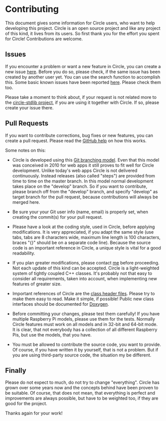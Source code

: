# Contributing

This document gives some information for Circle users, who want to help developing this project. Circle is an open source project and like any project of this kind, it lives from its users. So first thank you for the effort you spent for Circle! Contributions are welcome.

## Issues

If you encounter a problem or want a new feature in Circle, you can create a new issue [here](https://github.com/rsta2/circle/issues). Before you do so, please check, if the same issue has been created by another user yet. You can use the search function to accomplish this. Some basic known issues have been reported [here](doc/issues.txt). Please check them too.

Please take a moment to think about, if your request is not related more to the [circle-stdlib project](https://github.com/smuehlst/circle-stdlib), if you are using it together with Circle. If so, please create your issue there.

## Pull Requests

If you want to contribute corrections, bug fixes or new features, you can create a pull request. Please read the [GitHub help](https://docs.github.com/en/free-pro-team@latest/github/collaborating-with-issues-and-pull-requests/creating-a-pull-request) on how this works.

Some notes on this:

* Circle is developed using this [Git branching model](http://nvie.com/posts/a-successful-git-branching-model). Even that this model was conceived in 2010 for web apps it still proves to fit well for Circle development. Unlike today's web apps Circle is not delivered continuously. Instead releases (also called "steps") are provided from time to time on the master branch. In this model normal development takes place on the "develop" branch. So if you want to contribute, please branch off from the "develop" branch, and specify "develop" as target branch for the pull request, because contributions will always be merged here.

* Be sure your your Git user info (name, email) is properly set, when creating the commit(s) for your pull request.

* Please have a look at the coding style, used in Circle, before applying modifications. It is very appreciated, if you adapt the same style (use tabs, tabs are 8 characters wide, maximum line length is 100 characters, braces "{}" should be on a separate code line). Because the source code is an important reference in Circle, a unique style is vital for a good readability.

* If you plan greater modifications, please contact [me](https://github.com/rsta2) before proceeding. Not each update of this kind can be accepted. Circle is a light-weighted system of tightly coupled C++ classes. It's probably not that easy to consider all requirements, taken into account, when implementing new features of greater size.

* Important references of Circle are the [class header files](include/circle). Please try to make them easy to read. Make it simple, if possible! Public new class interfaces should be documented for [Doxygen](https://www.doxygen.nl).

* Before committing your changes, please test them carefully! If you have multiple Raspberry Pi models, please use them for the tests. Normally Circle features must work on all models and in 32-bit and 64-bit mode. It is clear, that not everybody has a collection of all different Raspberry Pis, but use the models, that you have.

* You must be allowed to contribute the source code, you want to provide. Of course, if you have written it by yourself, that is not a problem. But if you are using third-party source code, the situation my be different.

## Finally

Please do not expect to much, do not try to change "everything". Circle has grown over some years now and the concepts behind have been proven to be suitable. Of course, that does not mean, that everything is perfect and improvements are always possible, but have to be weighted too, if they are good for the project.

Thanks again for your work!
